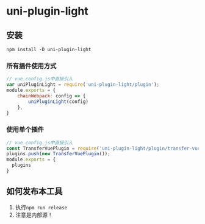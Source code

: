 # uni-plugin-light

## 安装
```
npm install -D uni-plugin-light
```


### 所有插件使用方式

```js
// vue.config.js中直接引入
var uniPluginLight = require('uni-plugin-light/plugin');
module.exports = {
    chainWebpack: config => {
        uniPluginLight(config)
    },
}
```

### 使用单个插件

```js
// vue.config.js中直接引入
const TransferVuePlugin = require('uni-plugin-light/plugin/transfer-vue-plugin');
plugins.push(new TransferVuePlugin());
module.exports = {
  plugins
}
```

## 如何发布本工具


1. 执行`npm run release`
2. 注意是内部源！